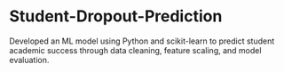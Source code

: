 # Student-Dropout-Prediction
Developed an ML model using Python and scikit-learn to predict student academic success through data cleaning, feature scaling, and model evaluation.
